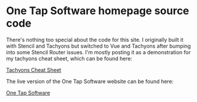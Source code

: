 # One Tap Software homepage source code

There's nothing too special about the code for this site.
I originally built it with Stencil and Tachyons but switched to Vue and Tachyons after bumping into some Stencil Router issues.
I'm mostly posting it as a demonstration for my tachyons cheat sheet, which can be found here:

[Tachyons Cheat Sheet](https://gist.github.com/leetheguy/053b67ae5eb81bbe81c24f9509cbe1ca)

The live version of the One Tap Software website can be found here:

[One Tap Software](https://onetap.software)